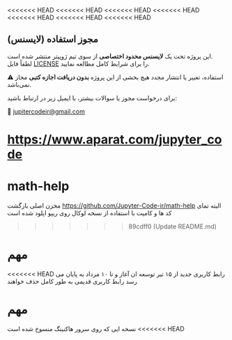 <<<<<<< HEAD
<<<<<<< HEAD
<<<<<<< HEAD
<<<<<<< HEAD
<<<<<<< HEAD
<<<<<<< HEAD
<<<<<<< HEAD
## مجوز استفاده (لایسنس)

این پروژه تحت یک **لایسنس محدود اختصاصی** از سوی تیم ژوپیتر منتشر شده است.  
لطفاً فایل [LICENSE](./LICENSE) را برای شرایط کامل مطالعه نمایید.

⚠️ استفاده، تغییر یا انتشار مجدد هیچ بخشی از این پروژه **بدون دریافت اجازه کتبی** مجاز نمی‌باشد.

برای درخواست مجوز یا سوالات بیشتر، با ایمیل زیر در ارتباط باشید:

📧 jupitercodeir@gmail.com

https://www.aparat.com/jupyter_code
=======
# math-help
مخزن اصلی بازگشت https://github.com/Jupyter-Code-ir/math-help
البته تمای کد ها و کامیت با استفاده از نسخه لوکال روی ریپو اپلود شده است
>>>>>>> 89cdff0 (Update README.md)
# مهم
<<<<<<< HEAD
رابط کاربری جدید از ۱۵ تیر توسعه ان آغاز و تا ۱۰ مرداد به پایان می رسد 
رابط کاربری قدیمی به طور کامل حذف خواهند 

# مهم
نسخه ایی که روی سرور هاکنینگ   منسوخ شده است 
<<<<<<< HEAD

